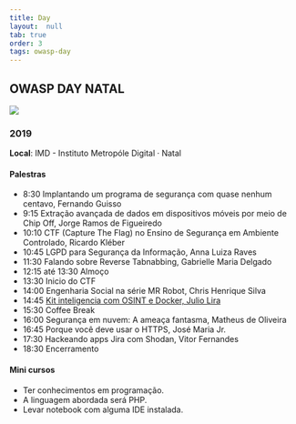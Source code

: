 ```yaml
---
title: Day
layout:  null
tab: true
order: 3
tags: owasp-day
---
```


## OWASP DAY NATAL
![](/assets/owasp-day.jpeg)

### 2019

**Local**: IMD - Instituto Metropóle Digital · Natal

#### Palestras

- 8:30 Implantando um programa de segurança com quase nenhum centavo, Fernando Guisso
- 9:15 Extração avançada de dados em dispositivos móveis por meio de Chip Off, Jorge Ramos de Figueiredo
- 10:10 CTF (Capture The Flag) no Ensino de Segurança em Ambiente Controlado, Ricardo Kléber
- 10:45 LGPD para Segurança da Informação, Anna Luiza Raves
- 11:30 Falando sobre Reverse Tabnabbing, Gabrielle Maria Delgado
- 12:15 até 13:30 Almoço
- 13:30 Inicio do CTF
- 14:00 Engenharia Social na série MR Robot, Chris Henrique Silva
- 14:45 [Kit inteligencia com OSINT e Docker, Julio Lira](/assets/file/kit-de-inteligencia_OSINT_DOCKER.pdf)
- 15:30 Coffee Break
- 16:00 Segurança em nuvem: A ameaça fantasma, Matheus de Oliveira
- 16:45 Porque você deve usar o HTTPS, José Maria Jr.
- 17:30 Hackeando apps Jira com Shodan, Vitor Fernandes
- 18:30 Encerramento

#### Mini cursos

- Ter conhecimentos em programação.
- A linguagem abordada será PHP.
- Levar notebook com alguma IDE instalada.


